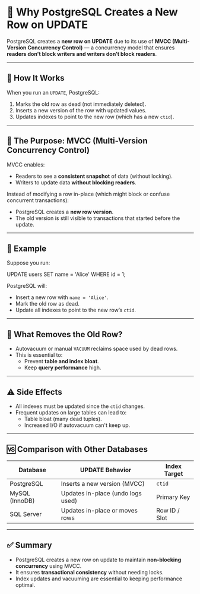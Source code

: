 # 🔄 Why PostgreSQL Creates a New Row on UPDATE

PostgreSQL creates a **new row on UPDATE** due to its use of **MVCC (Multi-Version Concurrency Control)** — a concurrency model that ensures **readers don’t block writers and writers don’t block readers**.

---

## 📌 How It Works

When you run an `UPDATE`, PostgreSQL:

1. Marks the old row as dead (not immediately deleted).  
2. Inserts a new version of the row with updated values.  
3. Updates indexes to point to the new row (which has a new `ctid`).  

---

## 🧠 The Purpose: MVCC (Multi-Version Concurrency Control)

MVCC enables:

- Readers to see a **consistent snapshot** of data (without locking).  
- Writers to update data **without blocking readers**.

Instead of modifying a row in-place (which might block or confuse concurrent transactions):

- PostgreSQL creates a **new row version**.  
- The old version is still visible to transactions that started before the update.

---

## 🧪 Example

Suppose you run:

UPDATE users SET name = 'Alice' WHERE id = 1;

PostgreSQL will:

- Insert a new row with `name = 'Alice'`.  
- Mark the old row as dead.  
- Update all indexes to point to the new row’s `ctid`.

---

## 🧹 What Removes the Old Row?

- Autovacuum or manual `VACUUM` reclaims space used by dead rows.  
- This is essential to:  
  - Prevent **table and index bloat**.  
  - Keep **query performance** high.

---

## ⚠️ Side Effects

- All indexes must be updated since the `ctid` changes.  
- Frequent updates on large tables can lead to:  
  - Table bloat (many dead tuples).  
  - Increased I/O if autovacuum can't keep up.

---

## 🆚 Comparison with Other Databases

| Database       | UPDATE Behavior                  | Index Target      |
|----------------|-----------------------------------|-------------------|
| PostgreSQL     | Inserts a new version (MVCC)      | `ctid`            |
| MySQL (InnoDB) | Updates in-place (undo logs used) | Primary Key       |
| SQL Server     | Updates in-place or moves rows    | Row ID / Slot     |

---

## ✅ Summary

- PostgreSQL creates a new row on update to maintain **non-blocking concurrency** using MVCC.  
- It ensures **transactional consistency** without needing locks.  
- Index updates and vacuuming are essential to keeping performance optimal.
